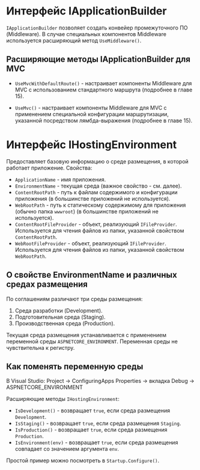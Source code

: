 # Интерфейс IApplicationBuilder
`IApplicationBuilder` позволяет создать конвейер промежуточного ПО (Middleware).
В случае специальных компонентов Middleware используется расширяющий метод `UseMiddleware()`.

## Расширяющие методы IApplicationBuilder для MVC
* `UseMvcWithDefaultRoute()` - настраивает компоненты Middleware для MVC с использованием
стандартного маршрута (подробнее в главе 15).

* `UseMvc()` - настраивает компоненты Middleware для MVC с применением специальной конфигурации
маршрутизации, указанной посредством лямбда-выражения (подробнее в главе 15).


# Интерфейс IHostingEnvironment
Предоставляет базовую информацию о среде размещения, в которой работает приложение.
Свойства:
* `ApplicationName` - имя приложения.
* `EnvironmentName` - текущая среда (важное свойство - см. далее).
* `ContentRootPath` - путь к файлам содержимого и конфигурации приложения
(в большинстве приложений не используется).
* `WebRootPath` - путь к статическому содержимому для приложения (обычно папка `wwwroot`)
(в большинстве приложений не используется).
* `ContentRootFileProvider` - объект, реализующий `IFileProvider`. Используется для чтения файлов
из папки, указанной свойством `ContentRootPath`.
* `WebRootFileProvider` - объект, реализующий `IFileProvider`. Используется для чтения файлов
из папки, указанной свойством `WebRootPath`.


## О свойстве EnvironmentName и различных средах размещения
По соглашениям различают три среды размещения:
1. Среда разработки (Development).
1. Подготовительная среда (Staging).
1. Производственная среда (Production).

Текущая среда размещения устанавливается с применением переменной среды `ASPNETCORE_ENVIRONMENT`.
Переменная среды не чувствительна к регистру.

## Как поменять переменную среды
В Visual Studio:
Project -> ConfiguringApps Properties -> вкладка Debug -> ASPNETCORE_ENVIRONMENT

Расширяющие методы `IHostingEnvironment`:
* `IsDevelopment()` - возвращает `true`, если среда размещения `Development`.
* `IsStaging()` - возвращает `true`, если среда размещения `Staging`.
* `IsProduction()` - возвращает `true`, если среда размещения `Production`.
* `IsEnvironment(env)` - возвращает `true`, если среда размещения совпадает со значением
аргумента `env`.

Простой пример можно посмотреть в `Startup.Configure()`.
